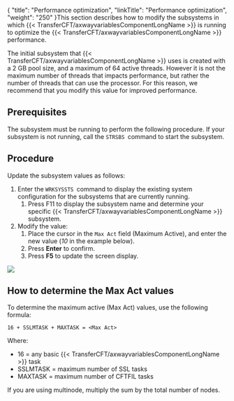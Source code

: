 {
    "title": "Performance optimization",
    "linkTitle": "Performance optimization",
    "weight": "250"
}This section describes how to modify the subsystems in which {{< TransferCFT/axwayvariablesComponentLongName  >}} is running to optimize the {{< TransferCFT/axwayvariablesComponentLongName  >}} performance.

The initial subsystem that {{< TransferCFT/axwayvariablesComponentLongName  >}} uses is created with a 2 GB pool size, and a maximum of 64 active threads. However it is not the maximum number of threads that impacts performance, but rather the number of threads that can use the processor. For this reason, we recommend that you modify this value for improved performance.

Prerequisites
-------------

The subsystem must be running to perform the following procedure. If your subsystem is not running, call the `STRSBS `command to start the subsystem.

Procedure
---------

Update the subsystem values as follows:

1. Enter the `WRKSYSSTS `command to display the existing system configuration for the subsystems that are currently running.
    1.  Press F11 to display the subsystem name and determine your specific {{< TransferCFT/axwayvariablesComponentLongName  >}} subsystem.
1. Modify the value:
    1.  Place the cursor in the `Max Act` field (Maximum Active), and enter the new value (*10* in the example below).
    2.  Press **Enter** to confirm.
    3.  Press **F5** to update the screen display.

![](/Images/TransferCFT/ibmi_subsystems.png)

How to determine the **Max Act** values
---------------------------------------

To determine the maximum active (Max Act) values, use the following formula:

`16 + SSLMTASK + MAXTASK = <Max Act>`

Where:

- 16 = any basic {{< TransferCFT/axwayvariablesComponentLongName  >}} task
- SSLMTASK = maximum number of SSL tasks
- MAXTASK = maximum number of CFTFIL tasks

If you are using multinode, multiply the sum by the total number of nodes.

